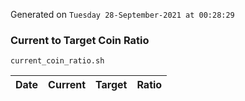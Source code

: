 Generated on `Tuesday 28-September-2021 at 00:28:29`

### Current to Target Coin Ratio
`current_coin_ratio.sh`

Date|Current|Target|Ratio
---|---|---|---
